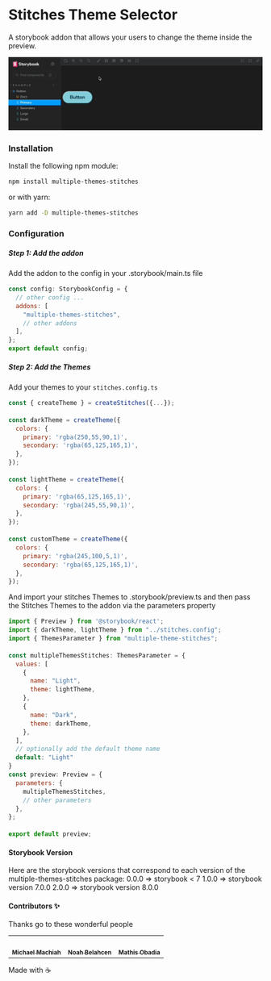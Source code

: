 # Stitches Theme Selector

A storybook addon that allows your users to change the theme inside the preview.

![theme-selector](screen.gif)

### Installation

Install the following npm module:
```bash
npm install multiple-themes-stitches
```
or with yarn:
```bash
yarn add -D multiple-themes-stitches
```

### Configuration

##### Step 1: Add the addon
Add the addon to the config in your .storybook/main.ts file
```js
const config: StorybookConfig = {
  // other config ...
  addons: [
    "multiple-themes-stitches",
    // other addons
  ],
};
export default config;
```

##### Step 2: Add the Themes
Add your themes to your ```stitches.config.ts```
```js
const { createTheme } = createStitches({...});

const darkTheme = createTheme({
  colors: {
    primary: 'rgba(250,55,90,1)',
    secondary: 'rgba(65,125,165,1)',
  },
});

const lightTheme = createTheme({
  colors: {
    primary: 'rgba(65,125,165,1)',
    secondary: 'rgba(245,55,90,1)',
  },
});

const customTheme = createTheme({
  colors: {
    primary: 'rgba(245,100,5,1)',
    secondary: 'rgba(65,125,165,1)',
  },
});
```
And import your stitches Themes to .storybook/preview.ts and then pass the Stitches Themes to the addon via the parameters property
```js
import { Preview } from '@storybook/react';
import { darkTheme, lightTheme } from "../stitches.config";
import { ThemesParameter } from "multiple-theme-stitches";

const multipleThemesStitches: ThemesParameter = {
  values: [
    {
      name: "Light",
      theme: lightTheme,
    },
    {
      name: "Dark",
      theme: darkTheme,
    },
  ],
  // optionally add the default theme name
  default: "Light"
}
const preview: Preview = {
  parameters: {
    multipleThemesStitches,
    // other parameters
  },
};

export default preview;
```

#### Storybook Version
Here are the storybook versions that correspond to each version of the multiple-themes-stitches package:
0.0.0 => storybook < 7
1.0.0 => storybook version 7.0.0
2.0.0 => storybook version 8.0.0


#### Contributors ✨
Thanks go to these wonderful people
<table>
  <tr>
    <td align="center">
      <a href="https://github.com/MichaelDM">
        <img src="https://avatars.githubusercontent.com/u/12537128?v=4" width="80px;" alt="" />
        <br />
        <sub>
          <b>Michael Machiah</b>
        </sub>
      </a>
    </td>
    <td align="center">
      <a href="https://github.com/Noah-Lc">
        <img src="https://avatars.githubusercontent.com/u/15915214?v=4" width="80px;" alt="" />
        <br />
        <sub>
          <b>Noah Belahcen</b>
        </sub>
      </a>
    </td>
    <td align="center">
      <a href="https://github.com/mathisobadia">
        <img src="https://avatars.githubusercontent.com/u/12857725?v=4" width="80px;" alt="" />
        <br />
        <sub>
          <b>Mathis Obadia</b>
        </sub>
      </a>
    </td>  
  </tr>
</table>

Made with ☕
